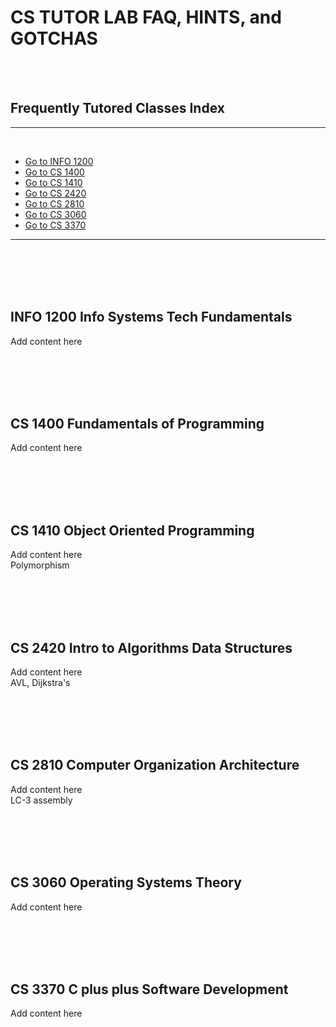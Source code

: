 # CS TUTOR LAB FAQ, HINTS, and GOTCHAS
<br><br>

## Frequently Tutored Classes Index
---
<br>

- [Go to INFO 1200](#INFO1200)
- [Go to CS 1400](#CS1400)
- [Go to CS 1410](#CS1410)
- [Go to CS 2420](#CS2420)
- [Go to CS 2810](#CS2810)
- [Go to CS 3060](#CS3060)
- [Go to CS 3370](#CS3370)

---

<br><br><br><br>

<a name="INFO1200"></a>
## INFO 1200 Info Systems Tech Fundamentals
Add content here

<br><br><br><br>
<a name="CS1400"></a>
## CS 1400 Fundamentals of Programming
Add content here

<br><br><br><br>
<a name="CS1410"></a>
## CS 1410 Object Oriented Programming
Add content here<br>
Polymorphism

<br><br><br><br>
<a name="CS2420"></a>
## CS 2420 Intro to Algorithms Data Structures
Add content here<br>
AVL, Dijkstra's

<br><br><br><br>
<a name="CS2810"></a>
## CS 2810 Computer Organization Architecture
Add content here<br>
LC-3 assembly

<br><br><br><br>
<a name="CS3060"></a>
## CS 3060 Operating Systems Theory
Add content here<br>

<br><br><br><br>
<a name="CS3370"></a>
## CS 3370 C plus plus Software Development
Add content here<br>

<br><br><br><br>